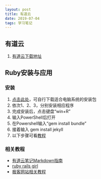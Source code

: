 ```yaml
---
layout: post
title: 有道云
date: 2019-07-04
tags: 学习笔记  
---
```


## 有道云
1. [有道云下载地址](http://note.youdao.com/noteintro.html)

## Ruby安装与应用
### 安装
1. [点击此处](https://rubyinstaller.org/downloads/)，可自行下载适合电脑系统的安装包
2. 依次1、2、3，分别安装相应程序
3. 完成安装后，点击键盘“win+R”
4. 输入PowerShell后打开
5. 在Powershell输入“gem install bundle”
6. 接着输入 gem install jekyll
7. 以下步骤可看[教程](http://wiki.jikexueyuan.com/project/jekyll/quickstart.html)

### 相关教程
- [有道云笔记Markdown指南](http://note.youdao.com/iyoudao/?p=2445)
- [ruby rails girl](http://railsgirls.com/)
- [极客网站相关教程](http://wiki.jikexueyuan.com/project/jekyll/quickstart.html)
